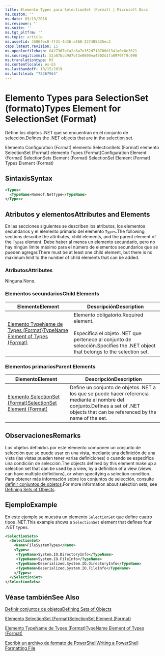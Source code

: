 ```yaml
---
title: Elemento Types para SelectionSet (Format) | Microsoft Docs
ms.custom: ''
ms.date: 09/13/2016
ms.reviewer: ''
ms.suite: ''
ms.tgt_pltfrm: ''
ms.topic: article
ms.assetid: 4606fec0-ff31-4d36-af68-227405335ec3
caps.latest.revision: 15
ms.openlocfilehash: 0427367efa2c8a7e352d718706d1341a0c8e3621
ms.sourcegitcommit: 52a67bcd9d7bf3e8600ea4302d1fa8970ff9c998
ms.translationtype: MT
ms.contentlocale: es-ES
ms.lasthandoff: 10/15/2019
ms.locfileid: "72367964"
---
```

# <a name="types-element-for-selectionset-format"></a><span data-ttu-id="7f3cc-102">Elemento Types para SelectionSet (formato)</span><span class="sxs-lookup"><span data-stu-id="7f3cc-102">Types Element for SelectionSet (Format)</span></span>

<span data-ttu-id="7f3cc-103">Define los objetos .NET que se encuentran en el conjunto de selección.</span><span class="sxs-lookup"><span data-stu-id="7f3cc-103">Defines the .NET objects that are in the selection set.</span></span>

<span data-ttu-id="7f3cc-104">Elemento Configuration (Format) elemento SelectionSets (Format) elemento SelectionSet (Format) elemento Types (Format)</span><span class="sxs-lookup"><span data-stu-id="7f3cc-104">Configuration Element (Format) SelectionSets Element (Format) SelectionSet Element (Format) Types Element (Format)</span></span>

## <a name="syntax"></a><span data-ttu-id="7f3cc-105">Sintaxis</span><span class="sxs-lookup"><span data-stu-id="7f3cc-105">Syntax</span></span>

```xml
<Types>
  <TypeName>Nameof.NetType</TypeName>
</Types>

```

## <a name="attributes-and-elements"></a><span data-ttu-id="7f3cc-106">Atributos y elementos</span><span class="sxs-lookup"><span data-stu-id="7f3cc-106">Attributes and Elements</span></span>

<span data-ttu-id="7f3cc-107">En las secciones siguientes se describen los atributos, los elementos secundarios y el elemento primario del elemento `Types`.</span><span class="sxs-lookup"><span data-stu-id="7f3cc-107">The following sections describe the attributes, child elements, and the parent element of the `Types` element.</span></span> <span data-ttu-id="7f3cc-108">Debe haber al menos un elemento secundario, pero no hay ningún límite máximo para el número de elementos secundarios que se pueden agregar.</span><span class="sxs-lookup"><span data-stu-id="7f3cc-108">There must be at least one child element, but there is no maximum limit to the number of child elements that can be added.</span></span>

### <a name="attributes"></a><span data-ttu-id="7f3cc-109">Atributos</span><span class="sxs-lookup"><span data-stu-id="7f3cc-109">Attributes</span></span>

<span data-ttu-id="7f3cc-110">Ninguna.</span><span class="sxs-lookup"><span data-stu-id="7f3cc-110">None.</span></span>

### <a name="child-elements"></a><span data-ttu-id="7f3cc-111">Elementos secundarios</span><span class="sxs-lookup"><span data-stu-id="7f3cc-111">Child Elements</span></span>

|<span data-ttu-id="7f3cc-112">Elemento</span><span class="sxs-lookup"><span data-stu-id="7f3cc-112">Element</span></span>|<span data-ttu-id="7f3cc-113">Descripción</span><span class="sxs-lookup"><span data-stu-id="7f3cc-113">Description</span></span>|
|-------------|-----------------|
|[<span data-ttu-id="7f3cc-114">Elemento TypeName de Types (Format)</span><span class="sxs-lookup"><span data-stu-id="7f3cc-114">TypeName Element of Types (Format)</span></span>](./typename-element-for-types-format.md)|<span data-ttu-id="7f3cc-115">Elemento obligatorio.</span><span class="sxs-lookup"><span data-stu-id="7f3cc-115">Required element.</span></span><br /><br /> <span data-ttu-id="7f3cc-116">Especifica el objeto .NET que pertenece al conjunto de selección.</span><span class="sxs-lookup"><span data-stu-id="7f3cc-116">Specifies the .NET object that belongs to the selection set.</span></span>|

### <a name="parent-elements"></a><span data-ttu-id="7f3cc-117">Elementos primarios</span><span class="sxs-lookup"><span data-stu-id="7f3cc-117">Parent Elements</span></span>

|<span data-ttu-id="7f3cc-118">Elemento</span><span class="sxs-lookup"><span data-stu-id="7f3cc-118">Element</span></span>|<span data-ttu-id="7f3cc-119">Descripción</span><span class="sxs-lookup"><span data-stu-id="7f3cc-119">Description</span></span>|
|-------------|-----------------|
|[<span data-ttu-id="7f3cc-120">Elemento SelectionSet (Format)</span><span class="sxs-lookup"><span data-stu-id="7f3cc-120">SelectionSet Element (Format)</span></span>](./selectionset-element-format.md)|<span data-ttu-id="7f3cc-121">Define un conjunto de objetos .NET a los que se puede hacer referencia mediante el nombre del conjunto.</span><span class="sxs-lookup"><span data-stu-id="7f3cc-121">Defines a set of .NET objects that can be referenced by the name of the set.</span></span>|

## <a name="remarks"></a><span data-ttu-id="7f3cc-122">Observaciones</span><span class="sxs-lookup"><span data-stu-id="7f3cc-122">Remarks</span></span>

<span data-ttu-id="7f3cc-123">Los objetos definidos por este elemento componen un conjunto de selección que se puede usar en una vista, mediante una definición de una vista (las vistas pueden tener varias definiciones) o cuando se especifica una condición de selección.</span><span class="sxs-lookup"><span data-stu-id="7f3cc-123">The objects defined by this element make up a selection set that can be used by a view, by a definition of a view (views can have multiple definitions), or when specifying a selection condition.</span></span>  <span data-ttu-id="7f3cc-124">Para obtener más información sobre los conjuntos de selección, consulte [definir conjuntos de objetos](./defining-selection-sets.md).</span><span class="sxs-lookup"><span data-stu-id="7f3cc-124">For more information about selection sets, see [Defining Sets of Objects](./defining-selection-sets.md).</span></span>

## <a name="example"></a><span data-ttu-id="7f3cc-125">Ejemplo</span><span class="sxs-lookup"><span data-stu-id="7f3cc-125">Example</span></span>

<span data-ttu-id="7f3cc-126">En este ejemplo se muestra un elemento `SelectionSet` que define cuatro tipos .NET.</span><span class="sxs-lookup"><span data-stu-id="7f3cc-126">This example shows a `SelectionSet` element that defines four .NET types.</span></span>

```xml
<SelectionSets>
  <SelectionSet>
    <Name>FileSystemTypes</Name>
    <Types>
     <TypeName>System.IO.DirectoryInfo</TypeName>
     <TypeName>System.IO.FileInfo</TypeName>
     <TypeName>Deserialized.System.IO.DirectoryInfo</TypeName>
     <TypeName>Deserialized.System.IO.FileInfo</TypeName>
    </Types>
  </SelectionSet>
</SelectionSets>
```

## <a name="see-also"></a><span data-ttu-id="7f3cc-127">Véase también</span><span class="sxs-lookup"><span data-stu-id="7f3cc-127">See Also</span></span>

[<span data-ttu-id="7f3cc-128">Definir conjuntos de objetos</span><span class="sxs-lookup"><span data-stu-id="7f3cc-128">Defining Sets of Objects</span></span>](./defining-selection-sets.md)

[<span data-ttu-id="7f3cc-129">Elemento SelectionSet (Format)</span><span class="sxs-lookup"><span data-stu-id="7f3cc-129">SelectionSet Element (Format)</span></span>](./selectionset-element-format.md)

[<span data-ttu-id="7f3cc-130">Elemento TypeName de Types (Format)</span><span class="sxs-lookup"><span data-stu-id="7f3cc-130">TypeName Element of Types (Format)</span></span>](./typename-element-for-types-format.md)

[<span data-ttu-id="7f3cc-131">Escribir un archivo de formato de PowerShell</span><span class="sxs-lookup"><span data-stu-id="7f3cc-131">Writing a PowerShell Formatting File</span></span>](./writing-a-powershell-formatting-file.md)
